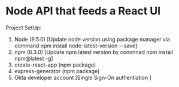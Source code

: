 # Node API that feeds a React UI

Project SetUp:

1. Node (9.5.0) [Update node version using package manager via command npm install node-latest-version --save]
2. npm (6.3.0) [Update npm latest version by commnad npm install npm@latest -g]
3. create-react-app (npm package)
4. express-generator (npm package)
5. Okta developer account [Single Sign-On authentiation ]
